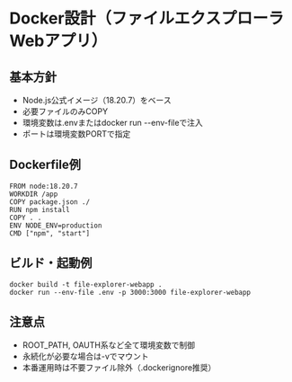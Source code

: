 # Docker設計（ファイルエクスプローラWebアプリ）

## 基本方針
- Node.js公式イメージ（18.20.7）をベース
- 必要ファイルのみCOPY
- 環境変数は.envまたはdocker run --env-fileで注入
- ポートは環境変数PORTで指定

## Dockerfile例
```
FROM node:18.20.7
WORKDIR /app
COPY package.json ./
RUN npm install
COPY . .
ENV NODE_ENV=production
CMD ["npm", "start"]
```

## ビルド・起動例
```
docker build -t file-explorer-webapp .
docker run --env-file .env -p 3000:3000 file-explorer-webapp
```

## 注意点
- ROOT_PATH, OAUTH系など全て環境変数で制御
- 永続化が必要な場合は-vでマウント
- 本番運用時は不要ファイル除外（.dockerignore推奨）
